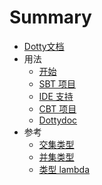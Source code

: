 # Summary

* [ Dotty文档](README.md)
* 用法
    * [开始](usage/getting-started.md)
    * [SBT 项目](usage/sbt-projects.md)
    * [IDE 支持](usage/ide-support.md)
    * [CBT 项目](usage/cbt-projects.md)
    * [Dottydoc](usage/dottydoc.md)
* 参考
    * [交集类型](reference/intersection-types.md)
    * [并集类型](reference/union-types.md)
    * [类型 lambda](reference/type-lambdas.md)
